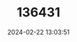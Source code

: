 ---
title: "136431"
category: "Melomys arcium"
draft: false
date: 2024-02-22 13:03:51
languages:
  English: ["Rossel Island Melomys"]
---
